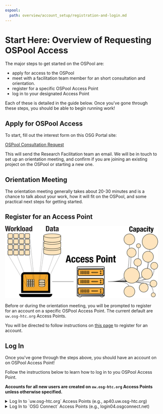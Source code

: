 ```yaml
---
ospool:
  path: overview/account_setup/registration-and-login.md
---
```


Start Here: Overview of Requesting OSPool Access
====================================


The major steps to get started on the OSPool are: 

* apply for access to the OSPool
* meet with a facilitation team member for an short consultation and orientation. 
* register for a specific OSPool Access Point
* log in to your designated Access Point

Each of these is detailed in the guide below. 
Once you've gone through these steps, you should be able to begin running work! 

## Apply for OSPool Access

To start, fill out the interest form on this OSG Portal site: 

[OSPool Consultation Request](https://portal.osg-htc.org/application)

This will send the Research Facilitation team an email. We will be in 
touch to set up an orientation meeting, and confirm if you are joining 
an existing project on the OSPool or starting a new one. 

## Orientation Meeting

The orientation meeting generally takes about 20-30 minutes and is a chance to 
talk about your work, how it will 
fit on the OSPool, and some practical next steps for getting started. 

## Register for an Access Point

![](../../assets/Access-Point.svg)

Before or during the orientation meeting, you will be prompted to register 
for an account on a specific OSPool Access Point. The current default are
`uw.osg-htc.org` Access Points. 

You will be directed to follow instructions on [this page](../ap7-access) to register 
for an account. 

## Log In

Once you've gone through the steps above, you should have an account on 
on OSPool Access Point! 

Follow the instructions below to learn how to log in to you OSPool Access Point. 

**Accounts for all new users are created on `uw.osg-htc.org` Access Points unless otherwise specified.** 

<details>
<summary>Log In to `uw.osg-htc.org` Access Points (e.g., ap40.uw.osg-htc.org)</summary>
<br>
If your account is on the uw.osg-htc.org Access Points (e.g., accounts on ap40.uw.osg-htc.org), follow instructions in this guide for logging in: [Log In to uw.osg-htc.org Access Points](../ap7-access#log-in)
</details>

<details>
<summary>Log In to `OSG Connect` Access Points (e.g., login04.osgconnect.net)</summary>
<br>
If your account is on the (e.g., accounts on login04.osgconnect.net, login05.osgconnect.net), follow instructions in this guide for logging in: [Log In to OSG Connect Access Points](../connect-access#log-in)
</details>

